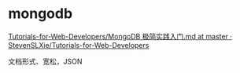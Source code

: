 # mongodb

[Tutorials-for-Web-Developers/MongoDB 极简实践入门.md at master · StevenSLXie/Tutorials-for-Web-Developers]()

文档形式、宽松，JSON

